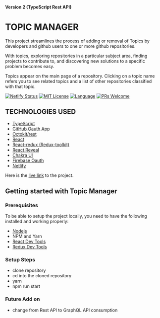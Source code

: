#### Version 2 (TypeScript Rest API)

# TOPIC MANAGER  
This project streamlines the process of adding or removal of Topics by developers and github users to one or more github repositories.  

With topics, exploring repositories in a particular subject area, finding projects to contribute to, and discovering new solutions to a specific problem becomes easy.  

Topics appear on the main page of a repository. Clicking on a topic name refers you to see related topics and a list of other repositories classified with that topic.  

[![Netlify Status](https://api.netlify.com/api/v1/badges/4e9ed08e-a9e6-4be1-957b-ba7c764375b8/deploy-status)](https://app.netlify.com/sites/github-topic-manager/deploys)   <a href="/cyrilchukwuebuka/github-topic-manager/blob/main/LICENSE"><img alt="MIT License" src="https://img.shields.io/github/license/ankur12-1610/pull-request-action?style=flat-square"></a>  <a href="https://www.typescriptlang.org" rel="nofollow"><img alt="Language" src="https://img.shields.io/badge/language-TypeScript-blue.svg?style=flat-square"></a>
  <a href="https://github.com/ankur12-1610/pull-request-action/pulls"><img alt="PRs Welcome" src="https://img.shields.io/badge/PRs-Welcome-brightgreen.svg?style=flat-square" ></a>

## TECHNOLOGIES USED  
*  [TypeScript](https://www.typescriptlang.org/)
*  [GitHub Oauth App](https://docs.github.com/en/developers/apps/building-oauth-apps/creating-an-oauth-app)  
*  [Octokit/rest](https://github.com/octokit/rest.js)   
*  [React](https://reactjs.org/)  
*  [React-redux (Redux-toolkit)](https://redux-toolkit.js.org/)
*  [React Reveal](https://www.react-reveal.com/)
*  [Chakra UI](https://chakra-ui.com/)  
*  [Firebase Oauth](https://console.firebase.google.com/)
*  [Netlify](https://www.netlify.com/)

Here is the [live link](https://github-topic-manager.netlify.app/) to the project.  

## Getting started with Topic Manager  

### Prerequisites
To be able to setup the project locally, you need to have the following installed and working properly:
* [Nodejs](https://nodejs.org/en/)
* NPM and Yarn
* [React Dev Tools](https://chrome.google.com/webstore/detail/react-developer-tools/fmkadmapgofadopljbjfkapdkoienihi?hl=en)  
* [Redux Dev Tools](https://chrome.google.com/webstore/detail/redux-devtools/lmhkpmbekcpmknklioeibfkpmmfibljd?hl=en)

### Setup Steps
* clone repository  
* cd into the cloned repository
* yarn
* npm run start  

### Future Add on
* change from Rest API to GraphQL API consumption
